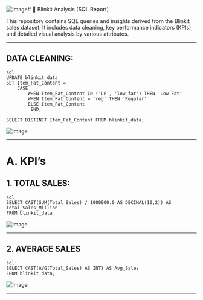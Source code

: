 ![image](https://github.com/user-attachments/assets/bb3069ab-c4f1-4195-816e-9bf6b74f9439)# 🛒 Blinkit Analysis (SQL Report)

This repository contains SQL queries and insights derived from the Blinkit sales dataset. It includes data cleaning, key performance indicators (KPIs), and detailed visual analysis by various attributes.

---

## DATA CLEANING:

```
sql
UPDATE blinkit_data
SET Item_Fat_Content = 
    CASE 
        WHEN Item_Fat_Content IN ('LF', 'low fat') THEN 'Low Fat'
        WHEN Item_Fat_Content = 'reg' THEN 'Regular'
        ELSE Item_Fat_Content
         END;

SELECT DISTINCT Item_Fat_Content FROM blinkit_data;
```
![image](https://github.com/user-attachments/assets/8c0ac9ea-6603-4394-8e86-906cb8f38ba0)

---

# A. KPI’s

## 1. TOTAL SALES:

```
sql
SELECT CAST(SUM(Total_Sales) / 1000000.0 AS DECIMAL(10,2)) AS Total_Sales_Million
FROM blinkit_data

```
![image](https://github.com/user-attachments/assets/6b80e6c9-49d2-4371-82f2-a0630ac47a72)

---

## 2. AVERAGE SALES
```
sql
SELECT CAST(AVG(Total_Sales) AS INT) AS Avg_Sales
FROM blinkit_data;

```
![image](https://github.com/user-attachments/assets/77f6b852-4459-4dac-9eba-740ab09c26fe)

---



